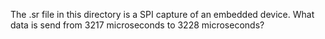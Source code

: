 The .sr file in this directory is a SPI capture of an embedded device. What data is send from 3217 microseconds to 3228 microseconds?
